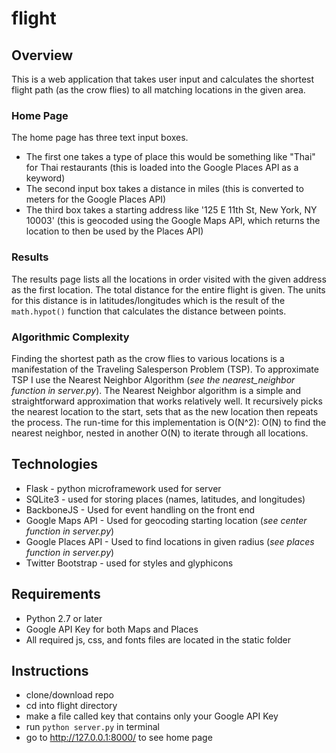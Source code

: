 # flight

## Overview

This is a web application that takes user input and calculates the shortest flight path (as the crow flies)
to all matching locations in the given area.

### Home Page

The home page has three text input boxes.
  + The first one takes a type of place this would be something like "Thai" for Thai restaurants (this is loaded into the Google Places API as a keyword)
  + The second input box takes a distance in miles (this is converted to meters for the Google Places API)
  + The third box takes a starting address like '125 E 11th St, New York, NY 10003' (this is geocoded using the Google Maps API, which returns the location to then be used by the Places API)

### Results

The results page lists all the locations in order visited with the given address as the first location. The total distance for the entire flight is given. The units for this distance is in latitudes/longitudes which is
the result of the `math.hypot()` function that calculates the distance between points.

### Algorithmic Complexity

Finding the shortest path as the crow flies to various locations is a manifestation of the
Traveling Salesperson Problem (TSP).
To approximate TSP I use the Nearest Neighbor Algorithm (_see the nearest_neighbor function in server.py_). The Nearest Neighbor algorithm is a simple and straightforward
approximation that works relatively well. It recursively picks the nearest location to the start,
sets that as the new location then repeats the process. The run-time for this implementation is O(N^2): O(N)
to find the nearest neighbor, nested in another O(N) to iterate through all locations.

## Technologies

+ Flask - python microframework used for server
+ SQLite3 - used for storing places (names, latitudes, and longitudes)
+ BackboneJS - Used for event handling on the front end
+ Google Maps API - Used for geocoding starting location (_see center function in server.py_)
+ Google Places API - Used to find locations in given radius (_see places function in server.py_)
+ Twitter Bootstrap - used for styles and glyphicons

## Requirements

+ Python 2.7 or later
+ Google API Key for both Maps and Places
+ All required js, css, and fonts files are located in the static folder

## Instructions
+ clone/download repo
+ cd into flight directory
+ make a file called key that contains only your Google API Key
+ run `python server.py` in terminal
+ go to http://127.0.0.1:8000/ to see home page
